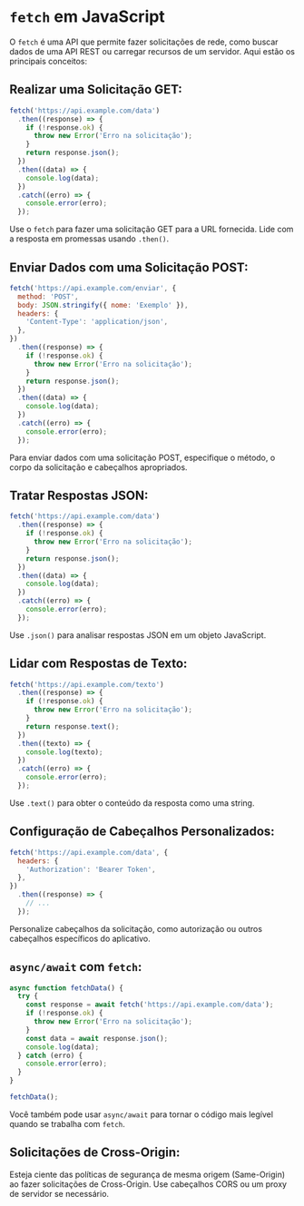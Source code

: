 # **`fetch` em JavaScript**

O `fetch` é uma API que permite fazer solicitações de rede, como buscar dados de uma API REST ou carregar recursos de um servidor. Aqui estão os principais conceitos:

## **Realizar uma Solicitação GET:**

   ```javascript
   fetch('https://api.example.com/data')
     .then((response) => {
       if (!response.ok) {
         throw new Error('Erro na solicitação');
       }
       return response.json();
     })
     .then((data) => {
       console.log(data);
     })
     .catch((erro) => {
       console.error(erro);
     });
   ```

   Use o `fetch` para fazer uma solicitação GET para a URL fornecida. Lide com a resposta em promessas usando `.then()`.

## **Enviar Dados com uma Solicitação POST:**

   ```javascript
   fetch('https://api.example.com/enviar', {
     method: 'POST',
     body: JSON.stringify({ nome: 'Exemplo' }),
     headers: {
       'Content-Type': 'application/json',
     },
   })
     .then((response) => {
       if (!response.ok) {
         throw new Error('Erro na solicitação');
       }
       return response.json();
     })
     .then((data) => {
       console.log(data);
     })
     .catch((erro) => {
       console.error(erro);
     });
   ```

   Para enviar dados com uma solicitação POST, especifique o método, o corpo da solicitação e cabeçalhos apropriados.

## **Tratar Respostas JSON:**

   ```javascript
   fetch('https://api.example.com/data')
     .then((response) => {
       if (!response.ok) {
         throw new Error('Erro na solicitação');
       }
       return response.json();
     })
     .then((data) => {
       console.log(data);
     })
     .catch((erro) => {
       console.error(erro);
     });
   ```

   Use `.json()` para analisar respostas JSON em um objeto JavaScript.

## **Lidar com Respostas de Texto:**

   ```javascript
   fetch('https://api.example.com/texto')
     .then((response) => {
       if (!response.ok) {
         throw new Error('Erro na solicitação');
       }
       return response.text();
     })
     .then((texto) => {
       console.log(texto);
     })
     .catch((erro) => {
       console.error(erro);
     });
   ```

   Use `.text()` para obter o conteúdo da resposta como uma string.

## **Configuração de Cabeçalhos Personalizados:**

   ```javascript
   fetch('https://api.example.com/data', {
     headers: {
       'Authorization': 'Bearer Token',
     },
   })
     .then((response) => {
       // ...
     });
   ```

   Personalize cabeçalhos da solicitação, como autorização ou outros cabeçalhos específicos do aplicativo.

## **`async/await` com `fetch`:**

   ```javascript
   async function fetchData() {
     try {
       const response = await fetch('https://api.example.com/data');
       if (!response.ok) {
         throw new Error('Erro na solicitação');
       }
       const data = await response.json();
       console.log(data);
     } catch (erro) {
       console.error(erro);
     }
   }

   fetchData();
   ```

   Você também pode usar `async/await` para tornar o código mais legível quando se trabalha com `fetch`.

## **Solicitações de Cross-Origin:**

   Esteja ciente das políticas de segurança de mesma origem (Same-Origin) ao fazer solicitações de Cross-Origin. Use cabeçalhos CORS ou um proxy de servidor se necessário.
